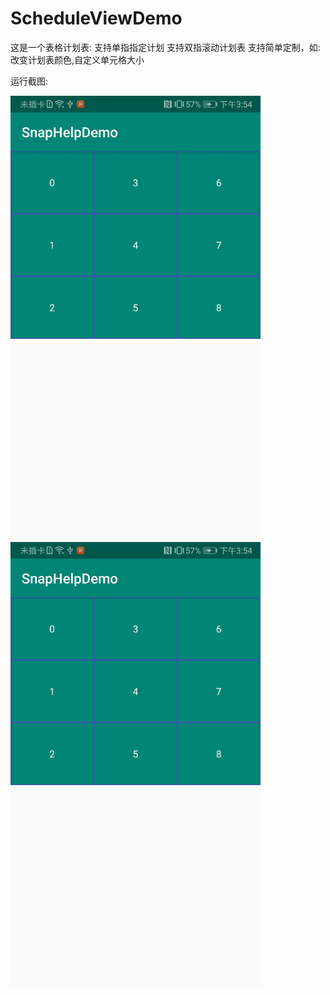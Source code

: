 # ScheduleViewDemo
这是一个表格计划表:
支持单指指定计划
支持双指滚动计划表
支持简单定制，如: 改变计划表颜色,自定义单元格大小


运行截图:

<img src="https://github.com/PPQingZhao/GridPagerDemo/blob/master/screenshots/1.jpg" width="400"/>


<img src="https://github.com/PPQingZhao/GridPagerDemo/blob/master/screenshots/1.jpg" width="400"/>
